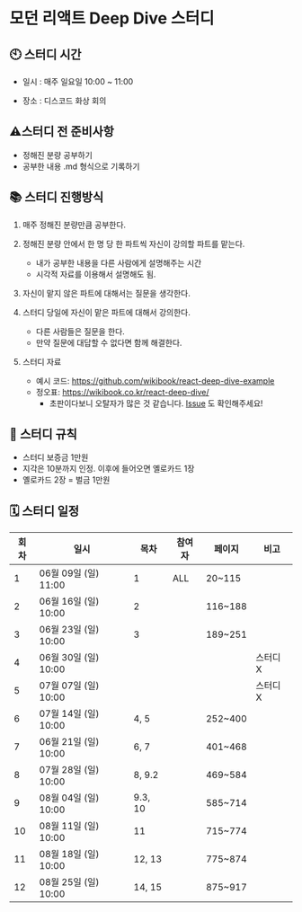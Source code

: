 # 모던 리액트 Deep Dive 스터디
## 🕙 스터디 시간

- 일시 : 매주 일요일 10:00 ~ 11:00

- 장소 : 디스코드 화상 회의

## ⚠️스터디 전 준비사항
- 정해진 분량 공부하기
- 공부한 내용 .md 형식으로 기록하기

## 📚 스터디 진행방식

1. 매주 정해진 분량만큼 공부한다.

2. 정해진 분량 안에서 한 명 당 한 파트씩 자신이 강의할 파트를 맡는다.

    - 내가 공부한 내용을 다른 사람에게 설명해주는 시간
    - 시각적 자료를 이용해서 설명해도 됨.

3. 자신이 맡지 않은 파트에 대해서는 질문을 생각한다.

4. 스터디 당일에 자신이 맡은 파트에 대해서 강의한다.

    - 다른 사람들은 질문을 한다. 
    - 만약 질문에 대답할 수 없다면 함께 해결한다.

5. 스터디 자료
    - 예시 코드: https://github.com/wikibook/react-deep-dive-example
    - 정오표: https://wikibook.co.kr/react-deep-dive/
        - 초판이다보니 오탈자가 많은 것 같습니다. [Issue](https://github.com/wikibook/react-deep-dive-example/issues) 도 확인해주세요!

## 📄 스터디 규칙

- 스터디 보증금 1만원
- 지각은 10분까지 인정. 이후에 들어오면 옐로카드 1장
- 옐로카드 2장 = 벌금 1만원

## 🗓 스터디 일정

| 회차 | 일시                        | 목차    | 참여자    | 페이지  | 비고       |
|------|-----------------------------|---------|-----------|---------|------------|
| 1    | 06월 09일 (일) 11:00        | 1       |  ALL      | 20~115  |            |
| 2    | 06월 16일 (일) 10:00        | 2       |           | 116~188 |            |
| 3    | 06월 23일 (일) 10:00        | 3       |           | 189~251 |            |
| 4    | 06월 30일 (일) 10:00        |         |           |         | 스터디 X   |
| 5    | 07월 07일 (일) 10:00        |         |           |         |  스터디 X  |
| 6    | 07월 14일 (일) 10:00        | 4, 5    |           | 252~400 |            |
| 7    | 06월 21일 (일) 10:00        | 6, 7    |           | 401~468 |            |
| 8    | 07월 28일 (일) 10:00        | 8, 9.2  |           | 469~584 |            |
| 9    | 08월 04일 (일) 10:00        | 9.3, 10 |           | 585~714 |            |
| 10   | 08월 11일 (일) 10:00        | 11      |           | 715~774 |            |
| 11   | 08월 18일 (일) 10:00        | 12, 13  |           | 775~874 |            |
| 12   | 08월 25일 (일) 10:00        | 14, 15  |           | 875~917 |            |
